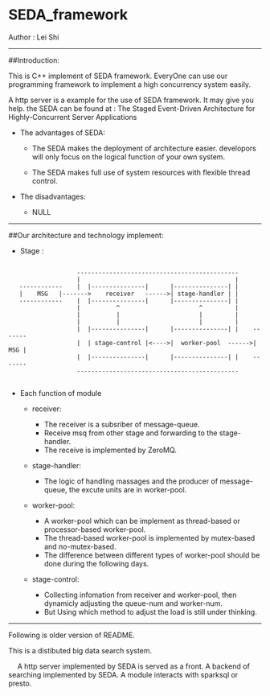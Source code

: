 # SEDA_framework

Author : Lei Shi

------------
##Introduction:

This is C++ implement of SEDA framework. EveryOne can use our programming framework to implement a high concurrency system easily.

A http server is a example for the use of SEDA framework. It may give you help. the SEDA can be found at : The Staged Event-Driven Architecture for Highly-Concurrent Server Applications

- The advantages of SEDA:
   
    - The SEDA makes the deployment of architecture easier. developors will only focus on the logical function of your own system.
   
    - The SEDA makes full use of system resources with flexible thread control.

- The disadvantages:

    - NULL

-----------

##Our architecture and technology implement:

- Stage :


```
                                    
                   ---------------------------------------------
                   |                                           |
   ------------    |  |---------------|      |---------------| |    
   |    MSG   |------->    receiver   ------>| stage-handler | |
   ------------    |  |---------------|      |---------------| |  
                   |          ^                      ^         |
                   |          |                      |         |
                   |          |                      |         |
                   |  |---------------|      |---------------| |    -------
                   |  | stage-control |<---->|  worker-pool  ------>| MSG |
                   |  |---------------|      |---------------| |    -------
                   ---------------------------------------------
                   
```

-   Each function of module
    -  receiver:
        - The receiver is a subsriber of message-queue.
        - Receive msq from other stage and forwarding to the stage-handler.
        - The receive is implemented by ZeroMQ.

    -  stage-handler:
        - The logic of handling massages and the producer of message-queue, the excute units are in worker-pool.

    -  worker-pool:
        - A worker-pool which can be implement as thread-based or processor-based worker-pool.
        - The thread-based worker-pool is implemented by mutex-based and no-mutex-based.
        - The difference between different types of worker-pool should be done during the following days.

    -  stage-control:
        - Collecting infomation from receiver and worker-pool, then dynamicly adjusting the queue-num and worker-num.
        -  But Using which method to adjust the load is still under thinking.

-----------------------------------------------------------------------------
Following is older version of README.

This is a distibuted big data search system. 
  
&ensp;&ensp;  A http server implemented by SEDA is served as a front. A backend of searching implemented by SEDA. A module interacts with sparksql or presto.
  
